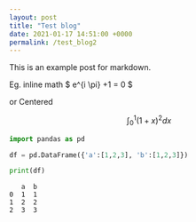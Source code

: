 ```yaml
---
layout: post
title: "Test blog"
date: 2021-01-17 14:51:00 +0000
permalink: /test_blog2
---
```


This is an example post for markdown.

Eg. inline math $ e^{i \pi} +1 = 0 $

or Centered

$$ \int_{0}^{1} (1+x)^{2} dx $$


```python
import pandas as pd

df = pd.DataFrame({'a':[1,2,3], 'b':[1,2,3]})

print(df)
```

       a  b
    0  1  1
    1  2  2
    2  3  3

